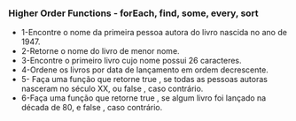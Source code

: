 ### Higher Order Functions - forEach, find, some, every, sort

- 1-Encontre o nome da primeira pessoa autora do livro nascida no ano de 1947.
- 2-Retorne o nome do livro de menor nome.
- 3-Encontre o primeiro livro cujo nome possui 26 caracteres.
- 4-Ordene os livros por data de lançamento em ordem decrescente.
- 5- Faça uma função que retorne true , se todas as pessoas autoras nasceram no século XX, ou false , caso contrário.
- 6-Faça uma função que retorne true , se algum livro foi lançado na década de 80, e false , caso contrário.
